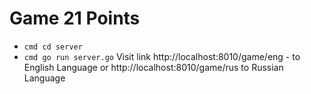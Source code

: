 # Game 21 Points

- `cmd cd server`
- `cmd go run server.go`
Visit link http://localhost:8010/game/eng - to English Language or http://localhost:8010/game/rus to Russian Language
